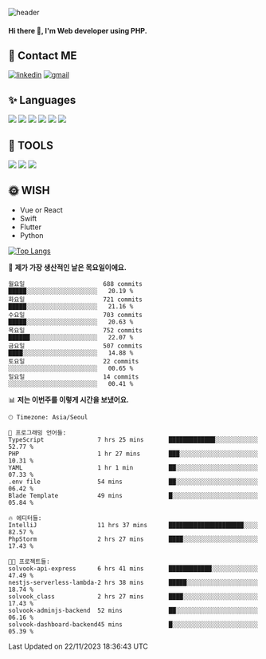 ![header](https://capsule-render.vercel.app/api?type=waving&color=auto&height=300&section=header&text=Elin&fontSize=90&animation=twinkling)

#### Hi there 👋, I'm <b>Web developer</b> using PHP. ####

<!--
- 🔭 I’m currently working on Uniwill
- 🌱 I’m currently learning Vue or React or Python.
-->

<!---#### I am PHP developer --->

## 💌 Contact ME ###
[<img src='https://img.shields.io/badge/-EunjiKo-%230A66C2?style=flat-square&logo=LinkedIn&logoColor=white' alt='linkedin'>](https://www.linkedin.com/in/https://www.linkedin.com/in/eunji-ko-00a907164//)  [<img src='https://img.shields.io/badge/-einee214%40gmail.com-%23EA4335?style=flat-square&logo=Gmail&logoColor=white' alt='gmail'>](einee214@gmail.com)  


## ✨ Languages
<img src='https://img.shields.io/badge/-PHP-%23777BB4?style=for-the-badge&logo=PHP&logoColor=white'> <img src='https://img.shields.io/badge/-Laravel-%23FF2D20?style=for-the-badge&logo=Laravel&logoColor=white'> <img src='https://img.shields.io/badge/Jquery-%230769AD?style=for-the-badge&logo=Jquery&logoColor=white'> <img src='https://img.shields.io/badge/CSS3-%231572B6?style=for-the-badge&logo=CSS3&logoColor=white'> <img src='https://img.shields.io/badge/Bootstrap-%237952B3?style=for-the-badge&logo=Bootstrap&logoColor=white' > <img src='https://img.shields.io/badge/MySQL-%234479A1?style=for-the-badge&logo=MySQL&logoColor=white' >

## 🌷 TOOLS
<img src='https://img.shields.io/badge/PHPSTORM-%23000000?style=for-the-badge&logo=PhpStorm&logoColor=white' > <img src='https://img.shields.io/badge/GitLab-%23FCA121?style=for-the-badge&logo=GitLab&logoColor=white' > <img src='https://img.shields.io/badge/GitHub-%23181717?style=for-the-badge&logo=GitHub&logoColor=white'>


## 🌞 WISH
- Vue or React
- Swift
- Flutter
- Python


[![Top Langs](https://github-readme-stats.vercel.app/api/top-langs/?username=ein214&layout=compact)](https://github.com/anuraghazra/github-readme-stats)

<!--START_SECTION:waka-->
📅 **제가 가장 생산적인 날은 목요일이에요.** 

```text
월요일                      688 commits         █████░░░░░░░░░░░░░░░░░░░░   20.19 % 
화요일                      721 commits         █████░░░░░░░░░░░░░░░░░░░░   21.16 % 
수요일                      703 commits         █████░░░░░░░░░░░░░░░░░░░░   20.63 % 
목요일                      752 commits         ██████░░░░░░░░░░░░░░░░░░░   22.07 % 
금요일                      507 commits         ████░░░░░░░░░░░░░░░░░░░░░   14.88 % 
토요일                      22 commits          ░░░░░░░░░░░░░░░░░░░░░░░░░   00.65 % 
일요일                      14 commits          ░░░░░░░░░░░░░░░░░░░░░░░░░   00.41 % 
```


📊 **저는 이번주를 이렇게 시간을 보냈어요.** 

```text
🕑︎ Timezone: Asia/Seoul

💬 프로그래밍 언어들: 
TypeScript               7 hrs 25 mins       █████████████░░░░░░░░░░░░   52.77 % 
PHP                      1 hr 27 mins        ███░░░░░░░░░░░░░░░░░░░░░░   10.31 % 
YAML                     1 hr 1 min          ██░░░░░░░░░░░░░░░░░░░░░░░   07.33 % 
.env file                54 mins             ██░░░░░░░░░░░░░░░░░░░░░░░   06.42 % 
Blade Template           49 mins             █░░░░░░░░░░░░░░░░░░░░░░░░   05.84 % 

🔥 에디터들: 
IntelliJ                 11 hrs 37 mins      █████████████████████░░░░   82.57 % 
PhpStorm                 2 hrs 27 mins       ████░░░░░░░░░░░░░░░░░░░░░   17.43 % 

🐱‍💻 프로젝트들: 
solvook-api-express      6 hrs 41 mins       ████████████░░░░░░░░░░░░░   47.49 % 
nestjs-serverless-lambda-2 hrs 38 mins       █████░░░░░░░░░░░░░░░░░░░░   18.74 % 
solvook_class            2 hrs 27 mins       ████░░░░░░░░░░░░░░░░░░░░░   17.43 % 
solvook-adminjs-backend  52 mins             ██░░░░░░░░░░░░░░░░░░░░░░░   06.16 % 
solvook-dashboard-backend45 mins             █░░░░░░░░░░░░░░░░░░░░░░░░   05.39 % 
```


 Last Updated on 22/11/2023 18:36:43 UTC
<!--END_SECTION:waka-->

<!---![GitHub stats](https://github-readme-stats.vercel.app/api?username=ein214&show_icons=true&theme=dracula)  --->



